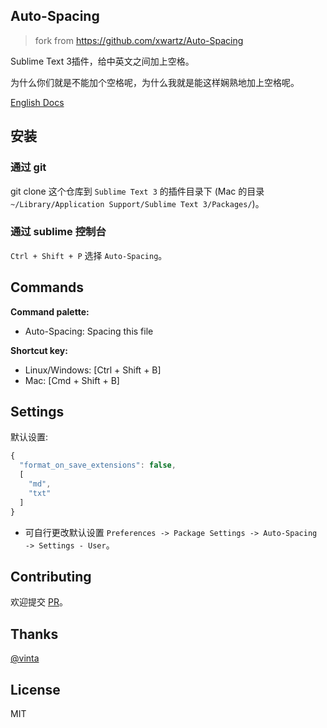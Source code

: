 ## Auto-Spacing  
> fork from https://github.com/xwartz/Auto-Spacing  

Sublime Text 3插件，给中英文之间加上空格。

为什么你们就是不能加个空格呢，为什么我就是能这样娴熟地加上空格呢。

[English Docs](./README.md)

## 安装

### 通过 git

git clone 这个仓库到 `Sublime Text 3` 的插件目录下 (Mac 的目录 `~/Library/Application Support/Sublime Text 3/Packages/`)。

### 通过 sublime 控制台

`Ctrl + Shift + P` 选择  `Auto-Spacing`。

## Commands
**Command palette:**

- Auto-Spacing: Spacing this file

**Shortcut key:**

* Linux/Windows: [Ctrl + Shift + B]
* Mac: [Cmd + Shift + B]


## Settings

默认设置:

```javascript
{
  "format_on_save_extensions": false,
  [
    "md",
    "txt"
  ]
}
```

* 可自行更改默认设置 `Preferences -> Package Settings -> Auto-Spacing -> Settings - User`。

## Contributing

欢迎提交 [PR](https://github.com/xwartz/auto-spacing/pulls)。

## Thanks

[@vinta](https://github.com/vinta/pangu.py)

## License

MIT
